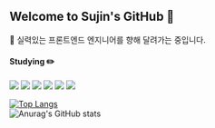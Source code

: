 ## Welcome to Sujin's GitHub :herb:

:running: 실력있는 프론트엔드 엔지니어를 향해 달려가는 중입니다.

#### Studying :pencil2:

<img src="https://img.shields.io/badge/HTML5-E34F26?style=flat-square&logo=html5&logoColor=white"/>
<img src="https://img.shields.io/badge/CSS3-1572B6?style=flat-square&logo=css3&logoColor=white"/>
<img src="https://img.shields.io/badge/JavaScript-F7DF1E?style=flat-square&logo=javascript&logoColor=white"/>
<img src="https://img.shields.io/badge/React-61DAFB?style=flat-square&logo=react&logoColor=white"/>
<img src="https://img.shields.io/badge/Next.js-000000?style=flat-square&logo=next.js&logoColor=white"/>
<img src="https://img.shields.io/badge/TypeScript-3178C6?style=flat-square&logo=typescript&logoColor=white"/>

[![Top Langs](https://github-readme-stats.vercel.app/api/top-langs/?username=SJ0826&layout=compact)](https://github.com/jhe226/github-readme-stats)  
![Anurag's GitHub stats](https://github-readme-stats.vercel.app/api?username=SJ0826&show_icons=true&theme=gruvbox_light)
